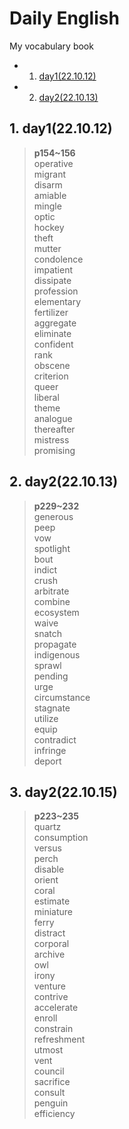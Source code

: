 # Daily English  
My vocabulary book  

<!-- vscode-markdown-toc -->
* 1. [day1(22.10.12)](#day122.10.12)
* 2. [day2(22.10.13)](#day222.10.13)

<!-- vscode-markdown-toc-config
	numbering=true
	autoSave=true
	/vscode-markdown-toc-config -->
<!-- /vscode-markdown-toc -->

##  1. <a name='day122.10.12'></a>day1(22.10.12)
>**p154~156**  
operative  
migrant  
disarm  
amiable  
mingle  
optic  
hockey  
theft  
mutter  
condolence  
impatient  
dissipate  
profession  
elementary  
fertilizer  
aggregate  
eliminate  
confident  
rank  
obscene  
criterion  
queer  
liberal  
theme  
analogue  
thereafter  
mistress  
promising  

##  2. <a name='day222.10.13'></a>day2(22.10.13)
>**p229~232**  
generous  
peep  
vow  
spotlight  
bout  
indict  
crush  
arbitrate  
combine  
ecosystem  
waive  
snatch  
propagate  
indigenous  
sprawl  
pending  
urge  
circumstance  
stagnate  
utilize  
equip  
contradict  
infringe  
deport  

##  3. <a name='day222.10.15'></a>day2(22.10.15)
>**p223~235**  
quartz  
consumption  
versus  
perch  
disable  
orient  
coral  
estimate  
miniature  
ferry  
distract  
corporal  
archive  
owl  
irony  
venture  
contrive  
accelerate  
enroll  
constrain  
refreshment  
utmost  
vent  
council  
sacrifice  
consult  
penguin  
efficiency  

